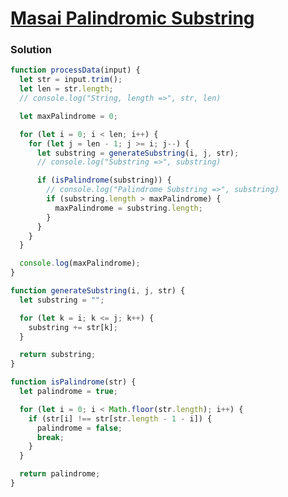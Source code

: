 # [Masai Palindromic Substring](https://www.hackerrank.com/contests/cohort-3-module-2-2-1/challenges/longest-palindromic-substring-5-1/problem)

### Solution

```javascript
function processData(input) {
  let str = input.trim();
  let len = str.length;
  // console.log("String, length =>", str, len)

  let maxPalindrome = 0;

  for (let i = 0; i < len; i++) {
    for (let j = len - 1; j >= i; j--) {
      let substring = generateSubstring(i, j, str);
      // console.log("Substring =>", substring)

      if (isPalindrome(substring)) {
        // console.log("Palindrome Substring =>", substring)
        if (substring.length > maxPalindrome) {
          maxPalindrome = substring.length;
        }
      }
    }
  }

  console.log(maxPalindrome);
}

function generateSubstring(i, j, str) {
  let substring = "";

  for (let k = i; k <= j; k++) {
    substring += str[k];
  }

  return substring;
}

function isPalindrome(str) {
  let palindrome = true;

  for (let i = 0; i < Math.floor(str.length); i++) {
    if (str[i] !== str[str.length - 1 - i]) {
      palindrome = false;
      break;
    }
  }

  return palindrome;
}
```
